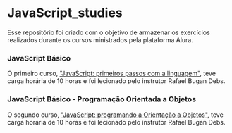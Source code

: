 # JavaScript_studies

Esse repositório foi criado com o objetivo de armazenar os exercícios realizados durante os cursos ministrados pela plataforma Alura.

### JavaScript Básico

O primeiro curso, ["JavaScript: primeiros passos com a linguagem"](https://www.alura.com.br/curso-online-javascript-introducao), teve carga horária de 10 horas e foi lecionado pelo instrutor Rafael Bugan Debs.

### JavaScript Básico - Programação Orientada a Objetos

O segundo curso, ["JavaScript: programando a Orientação a Objetos"](https://www.alura.com.br/curso-online-javascritpt-orientacao-objetos), teve carga horária de 10 horas e foi lecionado pelo instrutor Rafael Bugan Debs.



